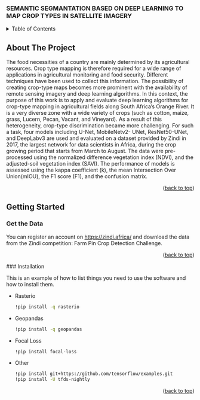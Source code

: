 ### SEMANTIC SEGMANTATION BASED ON DEEP LEARNING TO MAP CROP TYPES IN SATELLITE IMAGERY

<!-- TABLE OF CONTENTS -->
<details>
  <summary>Table of Contents</summary>
  <ol>
    <li>
      <a href="#about-the-project">About The Project</a>
    </li>
    <li>
      <a href="#getting-started">Getting Started</a>
      <ul>
        <li><a href="#get-the-data">Get the Data</a></li>
        <li><a href="#installation">Installation</a></li>
      </ul>
    </li>
  </ol>
</details>



<!-- ABOUT THE PROJECT -->
## About The Project

The food necessities of a country are mainly determined by its agricultural resources. Crop type mapping is therefore required for a wide range of applications in agricultural monitoring and food security. Different techniques have been used to collect this information. The possibility of creating crop-type maps becomes more prominent with the availability of remote sensing imagery and deep learning algorithms. In this context, the purpose of this work is to apply and evaluate deep learning algorithms for crop-type mapping in agricultural fields along South Africa’s Orange River. It is a very diverse zone with a wide variety of crops (such as cotton, maize, grass, Lucern, Pecan, Vacant, and Vineyard). As a result of this heterogeneity, crop-type discrimination became more challenging. For such a task, four models including U-Net, MobileNetv2- UNet, ResNet50-UNet, and DeepLabv3 are used and evaluated on a dataset provided by Zindi in 2017, the largest network for data scientists in Africa, during the crop growing period that starts from March to August. The data were pre-processed using the normalized difference vegetation index (NDVI), and the adjusted-soil vegetation index (SAVI). The performance of models is assessed using the kappa coefficient (k), the mean Intersection Over Union(mIOU), the F1 score (F1), and the confusion matrix.
<p align="right">(<a href="#readme-top">back to top</a>)</p>



<!-- GETTING STARTED -->
## Getting Started

### Get the Data

You can register an account on https://zindi.africa/ and download the data from the Zindi competition: Farm Pin Crop Detection Challenge.
<p align="right">(<a href="#readme-top">back to top</a>)</p>
### Installation

This is an example of how to list things you need to use the software and how to install them.
* Rasterio
  ```sh
  !pip install -q rasterio

* Geopandas
  ```sh
  !pip install -q geopandas

* Focal Loss
  ```sh
  !pip install focal-loss

* Other
  ```sh
  !pip install git+https://github.com/tensorflow/examples.git
  !pip install -U tfds-nightly
  ```
<p align="right">(<a href="#readme-top">back to top</a>)</p>

